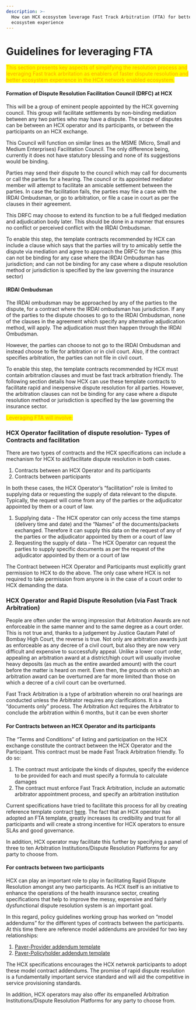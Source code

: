 ```yaml
---
description: >-
  How can HCX ecosystem leverage Fast Track Arbitration (FTA) for better
  ecosystem experience
---
```


# Guidelines for leveraging FTA

<mark style="color:orange;">This section presents key aspects of simplifying the resolution process and leveraging Fast track arbritation as enablers of faster dispute resolution and better ecosystem experience in the HCX network enabled ecosystem.</mark>&#x20;

#### **Formation of Dispute Resolution Facilitation Council (DRFC) at HCX**

This will be a group of eminent people appointed by the HCX governing council. This group will facilitate settlements by non-binding mediation between any two parties who may have a dispute. The scope of disputes can be between an HCX operator and its participants, or between the participants on an HCX exchange.

This Council will function on similar lines as the MSME (Micro, Small and Medium Enterprises) Facilitation Council. The only difference being, currently it does not have statutory blessing and none of its suggestions would be binding.

Parties may send their dispute to the council which may call for documents or call the parties for a hearing. The council or its appointed mediator member will attempt to facilitate an amicable settlement between the parties. In case the facilitation fails, the parties may file a case with the IRDAI Ombudsman, or go to arbitration, or file a case in court as per the clauses in their agreement.

This DRFC may choose to extend its function to be a full fledged mediation and adjudication body later. This should be done in a manner that ensures no conflict or perceived conflict with the IRDAI Ombudsman.

To enable this step, the template contracts recommended by HCX can include a clause which says that the parties will try to amicably settle the dispute via mediation and agree to approach the DRFC for the same (this can not be binding for any case where the IRDAI Ombudsman has jurisdiction; and can not be binding for any case where a dispute resolution method or jurisdiction is specified by the law governing the insurance sector)

#### **IRDAI Ombudsman**

The IRDAI ombudsman may be approached by any of the parties to the dispute, for a contract where the IRDAI ombudsman has jurisdiction. If any of the parties to the dispute chooses to go to the IRDAI Ombudsman, none of the clauses in the agreement which specify any alternative adjudication method, will apply. The adjudication must then happen through the IRDAI Ombudsman.

However, the parties can choose to not go to the IRDAI Ombudsman and instead choose to file for arbitration or in civil court. Also, if the contract specifies arbitration, the parties can not file in civil court.

To enable this step, the template contracts recommended by HCX must contain arbitration clauses and must be fast track arbitration friendly. The following section details how HCX can use these template contracts to facilitate rapid and inexpensive dispute resolution for all parties. However, the arbitration clauses can not be binding for any case where a dispute resolution method or jurisdiction is specified by the law governing the insurance sector.

<mark style="color:orange;">Leveraging FTA will involve:</mark>

### **HCX Operator facilitation of dispute resolution- Types of Contracts and facilitation**

There are two types of contracts and the HCX specifications can include a mechanism for HCX to aid/facilitate dispute resolution in both cases.

1. Contracts between an HCX Operator and its participants
2. Contracts between participants

In both these cases, the HCX Operator’s “facilitation” role is limited to supplying data or requesting the supply of data relevant to the dispute. Typically, the request will come from any of the parties or the adjudicator appointed by them or a court of law.

1. Supplying data - The HCX operator can only access the time stamps (delivery time and date) and the “Names” of the documents/packets exchanged. Therefore it can supply this data on the request of any of the parties or the adjudicator appointed by them or a court of law
2. Requesting the supply of data - The HCX Operator can request the parties to supply specific documents as per the request of the adjudicator appointed by them or a court of law

The Contract between HCX Operator and Participants must explicitly grant permission to HCX to do the above. The only case where HCX is not required to take permission from anyone is in the case of a court order to HCX demanding the data.

### **HCX Operator and Rapid Dispute Resolution (via Fast Track Arbitration)**

People are often under the wrong impression that Arbitration Awards are not enforceable in the same manner and to the same degree as a court order. This is not true and, thanks to a judgement by Justice Gautam Patel of Bombay High Court, the reverse is true. Not only are arbitration awards just as enforceable as any decree of a civil court, but also they are now very difficult and expensive to successfully appeal. Unlike a lower court order, appealing an arbitration award at a district/high court will usually involve heavy deposits (as much as the entire awarded amount) with the court before the matter is heard on merit. Even then, the grounds on which an arbitration award can be overturned are far more limited than those on which a decree of a civil court can be overturned.

Fast Track Arbitration is a type of arbitration wherein no oral hearings are conducted unless the Arbitrator requires any clarifications. It is a “documents only” process. The Arbitration Act requires the Arbitrator to conclude the arbitration within 6 months, but it can be even shorter

#### **For Contracts between an HCX Operator and its participants**

The “Terms and Conditions” of listing and participation on the HCX exchange constitute the contract between the HCX Operator and the Participant. This contract must be made Fast Track Arbitration friendly. To do so:&#x20;

1. The contract must anticipate the kinds of disputes, specify the evidence to be provided for each and must specify a formula to calculate damages&#x20;
2. The contract must enforce Fast Track Arbitration, include an automatic arbitrator appointment process, and specify an arbitration institution

Current specifications have tried to facilitate this process for all by creating reference template contract [here](broken-reference). The fact that an HCX operator has adopted an FTA template, greatly increases its credibility and trust for all participants and will create a strong incentive for HCX operators to ensure SLAs and good governance.

In addition, HCX operator may facilitate this further by specifying a panel of three to ten Arbitration Institutions/Dispute Resolution Platforms for any party to choose from.

#### **For contracts between two participants**

HCX can play an important role to play in facilitating Rapid Dispute Resolution amongst any two participants. As HCX itself is an initiative to enhance the operations of the health insurance sector, creating specifications that help to improve the messy, expensive and fairly dysfunctional dispute resolution system is an important goal.

In this regard, policy guidelines working group has worked on “model addendums” for the different types of contracts between the participants. At this time there are reference model addendums are provided for two key relationships:

1. [Payer-Provider addendum template](broken-reference)
2. [Payer-Policyholder addendum template](broken-reference)

The HCX specifications encourages the HCX netwrok participants to adopt these model contract addendums. The promise of rapid dispute resolution is a fundamentally important service standard and will aid the  competitive in service provisioning standards.&#x20;

In addition, HCX operators may also offer its empanelled Arbitration Institutions/Dispute Resolution Platforms for any party to choose from.
